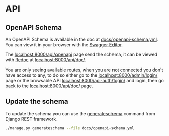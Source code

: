 # API

## OpenAPI Schema

An OpenAPI Schema is available in the doc at [docs/openapi-schema.yml](https://github.com/dhost-project/dhost/blob/master/docs/openapi-schema.yml). You can view it in your browser with the [Swagger Editor](https://editor.swagger.io/).

The [localhost:8000/api/openapi](http://localhost:8000/api/openapi) page send the schema, it can be viewed with [Redoc](https://github.com/Redocly/redoc) at [localhost:8000/api/doc/](http://localhost:8000/api/doc/).

You are only seeing available routes, when you are not connected you don't have access to any, to do so either go to the [localhost:8000/admin/login/](http://localhost:8000/admin/login/) page or the browsable API [localhost:8000/api-auth/login/](http://localhost:8000/api-auth/login/?next=/api/) and login, then go back to the [localhost:8000/api/doc/](http://localhost:8000/api/doc/) page.

## Update the schema

To update the schema you can use the [generateschema](https://www.django-rest-framework.org/coreapi/schemas/#generating-a-schema-with-the-generateschema-management-command) command from Django REST framework.

```sh
./manage.py generateschema --file docs/openapi-schema.yml
```

